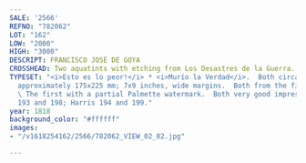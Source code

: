 ```yaml
---
SALE: '2566'
REFNO: "782062"
LOT: "162"
LOW: "2000"
HIGH: "3000"
DESCRIPT: FRANCISCO JOSÉ DE GOYA
CROSSHEAD: Two aquatints with etching from Los Desastres de la Guerra.
TYPESET: "<i>Esto es lo peor!</i> * <i>Murío la Verdad</i>.  Both circa 1808-23.  Both
  approximately 175x225 mm; 7x9 inches, wide margins.  Both from the first edition.
  \ The first with a partial Palmette watermark.  Both very good impressions.  Delteil
  193 and 198; Harris 194 and 199."
year: 1818
background_color: "#ffffff"
images:
- "/v1618254162/2566/782062_VIEW_02_02.jpg"

---
```

